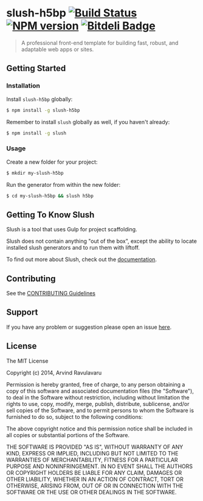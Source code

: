 # slush-h5bp [![Build Status](https://secure.travis-ci.org/arvindr21/slush-h5bp.png?branch=master)](https://travis-ci.org/arvindr21/slush-h5bp) [![NPM version](https://badge-me.herokuapp.com/api/npm/slush-h5bp.png)](http://badges.enytc.com/for/npm/slush-h5bp) [![Bitdeli Badge](https://d2weczhvl823v0.cloudfront.net/arvindr21/slush-h5bp/trend.png)](https://bitdeli.com/free "Bitdeli Badge")

> A professional front-end template for building fast, robust, and adaptable web apps or sites.


## Getting Started

### Installation

Install `slush-h5bp` globally:

```bash
$ npm install -g slush-h5bp
```

Remember to install `slush` globally as well, if you haven't already:

```bash
$ npm install -g slush
```

### Usage

Create a new folder for your project:

```bash
$ mkdir my-slush-h5bp
```

Run the generator from within the new folder:

```bash
$ cd my-slush-h5bp && slush h5bp
```

## Getting To Know Slush

Slush is a tool that uses Gulp for project scaffolding.

Slush does not contain anything "out of the box", except the ability to locate installed slush generators and to run them with liftoff.

To find out more about Slush, check out the [documentation](https://github.com/klei/slush).

## Contributing

See the [CONTRIBUTING Guidelines](https://github.com/arvindr21/slush-h5bp/blob/master/CONTRIBUTING.md)

## Support
If you have any problem or suggestion please open an issue [here](https://github.com/arvindr21/slush-h5bp/issues).

## License 

The MIT License

Copyright (c) 2014, Arvind Ravulavaru

Permission is hereby granted, free of charge, to any person
obtaining a copy of this software and associated documentation
files (the "Software"), to deal in the Software without
restriction, including without limitation the rights to use,
copy, modify, merge, publish, distribute, sublicense, and/or sell
copies of the Software, and to permit persons to whom the
Software is furnished to do so, subject to the following
conditions:

The above copyright notice and this permission notice shall be
included in all copies or substantial portions of the Software.

THE SOFTWARE IS PROVIDED "AS IS", WITHOUT WARRANTY OF ANY KIND,
EXPRESS OR IMPLIED, INCLUDING BUT NOT LIMITED TO THE WARRANTIES
OF MERCHANTABILITY, FITNESS FOR A PARTICULAR PURPOSE AND
NONINFRINGEMENT. IN NO EVENT SHALL THE AUTHORS OR COPYRIGHT
HOLDERS BE LIABLE FOR ANY CLAIM, DAMAGES OR OTHER LIABILITY,
WHETHER IN AN ACTION OF CONTRACT, TORT OR OTHERWISE, ARISING
FROM, OUT OF OR IN CONNECTION WITH THE SOFTWARE OR THE USE OR
OTHER DEALINGS IN THE SOFTWARE.

